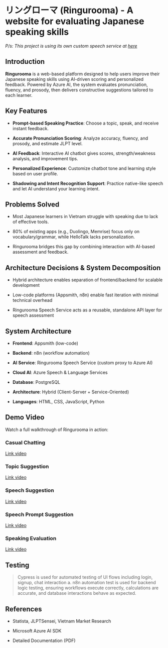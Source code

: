 # リングローマ (Ringurooma) - A website for evaluating Japanese speaking skills

*P/s: This project is using its own custom speech service at [here](https://github.com/PhDoanh/speech-service)*

Introduction
---------------

**Ringurooma** is a web-based platform designed to help users improve their Japanese speaking skills using AI-driven scoring and personalized feedback. Powered by Azure AI, the system evaluates pronunciation, fluency, and prosody, then delivers constructive suggestions tailored to each learner.

Key Features
---------------

-   **Prompt-based Speaking Practice**: Choose a topic, speak, and receive instant feedback.

-   **Accurate Pronunciation Scoring**: Analyze accuracy, fluency, and prosody, and estimate JLPT level.

-   **AI Feedback**: Interactive AI chatbot gives scores, strength/weakness analysis, and improvement tips.

-   **Personalized Experience**: Customize chatbot tone and learning style based on user profile.

-   **Shadowing and Intent Recognition Support**: Practice native-like speech and let AI understand your learning intent.

Problems Solved
------------------

-   Most Japanese learners in Vietnam struggle with speaking due to lack of effective tools.

-   80% of existing apps (e.g., Duolingo, Memrise) focus only on vocabulary/grammar, while HelloTalk lacks personalization.

-   Ringurooma bridges this gap by combining interaction with AI-based assessment and feedback.

Architecture Decisions & System Decomposition
------------------------------------------------

-   Hybrid architecture enables separation of frontend/backend for scalable development

-   Low-code platforms (Appsmith, n8n) enable fast iteration with minimal technical overhead

-   Ringurooma Speech Service acts as a reusable, standalone API layer for speech assessment

System Architecture
----------------------

-   **Frontend**: Appsmith (low-code)

-   **Backend**: n8n (workflow automation)

-   **AI Service**: Ringurooma Speech Service (custom proxy to Azure AI)

-   **Cloud AI**: Azure Speech & Language Services

-   **Database**: PostgreSQL

-   **Architecture**: Hybrid (Client-Server + Service-Oriented)

-   **Languages**: HTML, CSS, JavaScript, Python

Demo Video
-------------

Watch a full walkthrough of Ringurooma in action:

### Casual Chatting

[Link video](https://drive.google.com/file/d/1mIPuO9c1PlnSyEkXKy-MPQY1Y2b4dKpE/view?usp=sharing)

### Topic Suggestion

[Link video](https://drive.google.com/file/d/1qeDXNPuodotNm2ZjPDqQDFOFyhEeN2Ad/view?usp=sharing)

### Speech Suggestion

[Link video](https://drive.google.com/file/d/16XBVcvVdnXl3IW7T7kJfj8t1Hp92NtRi/view?usp=sharing)

### Speech Prompt Suggestion

[Link video](https://drive.google.com/file/d/1NdYG8PmQ_bUyE5BPgZ-Pg9TAb7oTU_md/view?usp=sharing)

### Speaking Evaluation

[Link video](https://drive.google.com/file/d/1ES3m0GnT8Jqip6inV6ratwlfiEcoaojW/view?usp=sharing)

Testing
----------

> Cypress is used for automated testing of UI flows including login, signup, chat interaction a.
> n8n automation test is used for backend logic testing, ensuring workflows execute correctly, calculations are accurate, and database interactions behave as expected.

References
-------------

-   Statista, JLPTSensei, Vietnam Market Research

-   Microsoft Azure AI SDK

-   Detailed Documentation (PDF)





